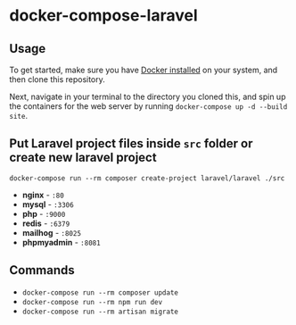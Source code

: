 # docker-compose-laravel



## Usage

To get started, make sure you have [Docker installed](https://docs.docker.com/docker-for-mac/install/) on your system, and then clone this repository.

Next, navigate in your terminal to the directory you cloned this, and spin up the containers for the web server by running `docker-compose up -d --build site`.

## Put Laravel project files inside `src` folder or create new laravel project
`docker-compose run --rm composer create-project laravel/laravel ./src`

- **nginx** - `:80`
- **mysql** - `:3306`
- **php** - `:9000`
- **redis** - `:6379`
- **mailhog** - `:8025` 
- **phpmyadmin** - `:8081` 

 
## Commands
- `docker-compose run --rm composer update`
- `docker-compose run --rm npm run dev`
- `docker-compose run --rm artisan migrate`

 